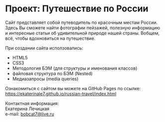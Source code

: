 # Проект: Путешествие по России  
  
Сайт представляет собой путеводитель по красочным местам России.
Здесь Вы сможете найти фотографии пейзажей, полезную информацию и интересные статьи об удивительной природе нашей страны. Вобщем, всё, чтобы вдохновиться на путешествие.  
  
При создании сайта исползовались:  
  
* HTML5
* CSS3
* Методология БЭМ (для структуры и именования классов)
* файловая структура по БЭМ (Nested)
* Медиазапросы (media queries)
  
Ознакомиться с сайтом вы можете на GitHub Pages по ссылке:  
https://ekaterinale7.github.io/russian-travel/index.html  
  
Контактная информация:  
Екатeрина Лечицкая  
e-mail: bobcat7@live.ru  
